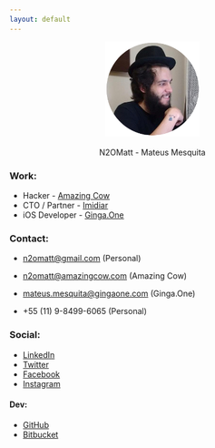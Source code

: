 ```yaml
---
layout: default
---
```


<center>
  <img src="/assets/img_n2omatt.png">
  <br><br>
  N2OMatt - Mateus Mesquita
</center>

<!-- ####################################################################### -->

### Work:

* Hacker - [Amazing Cow](http://www.github.com/amazingcow)
* CTO / Partner - [Imidiar](http://www.imidiar.com.br)
* iOS Developer - [Ginga.One](http://www.gingaone.com)

<!-- ####################################################################### -->

### Contact:

* [n2omatt@gmail.com](mailto:n2omatt@gmail.com) (Personal)
* [n2omatt@amazingcow.com](mailto:n2omatt@amazingcow.com) (Amazing Cow)
* [mateus.mesquita@gingaone.com](mailto:mateus.mesquita@gingaone.com) (Ginga.One)

* +55 (11) 9-8499-6065 (Personal)

<!-- ####################################################################### -->

### Social:

* [LinkedIn](https://br.linkedin.com/in/n2omatt)
* [Twitter](https://twitter.com/n2omatt)
* [Facebook](https://www.facebook.com/profile.php?id=100008203860476)
* [Instagram](https://www.instagram.com/n2omatt)

<!-- ####################################################################### -->

#### Dev:

* [GitHub](https://www.github.com/n2omatt)
* [Bitbucket](https://bitbucket.org/n2omatt)
